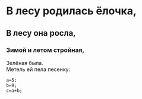 # В лесу родилась ёлочка,
## В лесу она росла,
### Зимой и летом стройная,
Зелёная была.  
Метель ей пела песенку:  

```
a=5;
b=9;
c=a+b;
```
